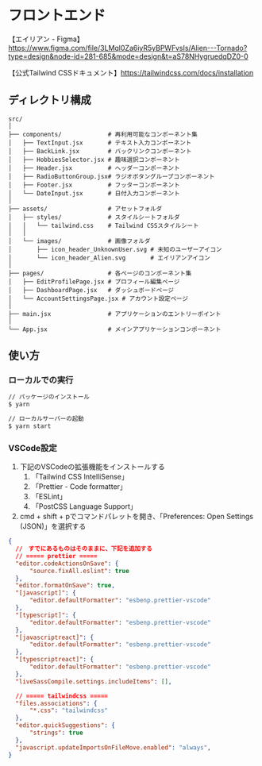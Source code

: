 # フロントエンド

【エイリアン - Figma】https://www.figma.com/file/3LMql0Za6iyR5yBPWFvsIs/Alien---Tornado?type=design&node-id=281-685&mode=design&t=aS78NHygruedqDZ0-0

【公式Tailwind CSSドキュメント】https://tailwindcss.com/docs/installation

## ディレクトリ構成
```
src/
│
├── components/             # 再利用可能なコンポーネント集
│   ├── TextInput.jsx       # テキスト入力コンポーネント
│   ├── BackLink.jsx        # バックリンクコンポーネント
│   ├── HobbiesSelector.jsx # 趣味選択コンポーネント
│   ├── Header.jsx          # ヘッダーコンポーネント
│   ├── RadioButtonGroup.jsx# ラジオボタングループコンポーネント
│   ├── Footer.jsx          # フッターコンポーネント
│   └── DateInput.jsx       # 日付入力コンポーネント
│
├── assets/                 # アセットフォルダ
│   ├── styles/             # スタイルシートフォルダ
│   │   └── tailwind.css    # Tailwind CSSスタイルシート
│   │
│   └── images/             # 画像フォルダ
│       ├── icon_header_UnknownUser.svg # 未知のユーザーアイコン
│       └── icon_header_Alien.svg       # エイリアンアイコン
│
├── pages/                  # 各ページのコンポーネント集
│   ├── EditProfilePage.jsx # プロフィール編集ページ
│   ├── DashboardPage.jsx   # ダッシュボードページ
│   └── AccountSettingsPage.jsx # アカウント設定ページ
│
├── main.jsx                # アプリケーションのエントリーポイント
│
└── App.jsx                 # メインアプリケーションコンポーネント
```

## 使い方

### ローカルでの実行

```bash
// パッケージのインストール
$ yarn 

// ローカルサーバーの起動
$ yarn start
```

### VSCode設定

1. 下記のVSCodeの拡張機能をインストールする
   1. 「Tailwind CSS IntelliSense」
   2. 「Prettier - Code formatter」
   3. 「ESLint」
   4. 「PostCSS Language Support」
2. cmd + shift + pでコマンドパレットを開き、「Preferences: Open Settings (JSON)」を選択する
  ```json
  {
    //　すでにあるものはそのままに、下記を追加する
    // ===== prettier =====
    "editor.codeActionsOnSave": {
        "source.fixAll.eslint": true
    },
    "editor.formatOnSave": true,
    "[javascript]": {
        "editor.defaultFormatter": "esbenp.prettier-vscode"
    },
    "[typescript]": {
        "editor.defaultFormatter": "esbenp.prettier-vscode"
    },
    "[javascriptreact]": {
        "editor.defaultFormatter": "esbenp.prettier-vscode"
    },
    "[typescriptreact]": {
        "editor.defaultFormatter": "esbenp.prettier-vscode"
    },
    "liveSassCompile.settings.includeItems": [],

    // ===== tailwindcss =====
    "files.associations": {
        "*.css": "tailwindcss"
    },
    "editor.quickSuggestions": {
        "strings": true
    },
    "javascript.updateImportsOnFileMove.enabled": "always",
  }
```
